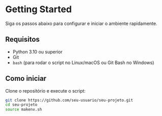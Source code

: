 # Getting Started
 
Siga os passos abaixo para configurar e iniciar o ambiente rapidamente.

## Requisitos

- Python 3.10 ou superior
- Git
- `bash` (para rodar o script no Linux/macOS ou Git Bash no Windows)

## Como iniciar

Clone o repositório e execute o script:

```bash
git clone https://github.com/seu-usuario/seu-projeto.git
cd seu-projeto
source makenv.sh
